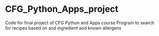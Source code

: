 # CFG_Python_Apps_project
Code for final project of CFG Python and Apps course
Program to search for recipes based on and ingredient and known allergens
